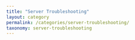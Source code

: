 ```yaml
---
title: "Server Troubleshooting"
layout: category
permalink: /categories/server-troubleshooting/
taxonomy: server-troubleshooting
---
```

